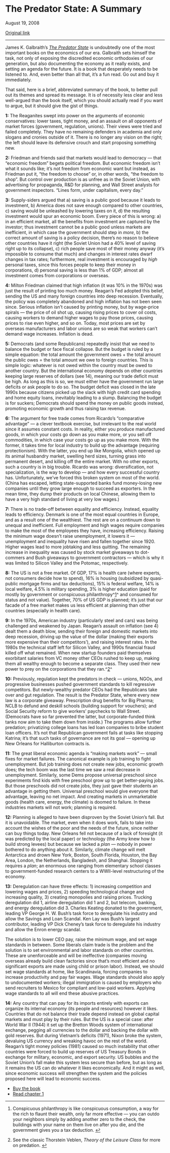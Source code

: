 The Predator State: A Summary
=============================

August 19, 2008

[Original link](http://www.aaronsw.com/weblog/predatorstate)

* * * * *

James K. Galbraith’s *[The Predator
State](http://books.theinfo.org/go/141656683X)* is undoubtedly one of
the most important books on the economics of our era. Galbraith sets
himself the task, not only of exposing the discredited economic
orthodoxies of our generation, but also documenting the economy as it
really exists, and setting an agenda for the future. It is a book that
desperately needs to be listened to. And, even better than all that,
it’s a fun read. Go out and buy it immediately.

That said, here is a brief, abbreviated summary of the book, to better
pull out its themes and spread its message. It is of necessity less
clear and less well-argued than the book itself, which you should
actually read if you want to argue, but it should give the gist of
things.

**1:** The Reaganites swept into power on the arguments of economic
conservatives: lower taxes, tight money, and an assault on all opponents
of market forces (government, regulation, unions). Their views were
tried and failed completely. They have no remaining defenders in
academia and only slogans and cronies outside of it. There is no longer
any vision on the right; the left should leave its defensive crouch and
start proposing something new.

**2:** Friedman and friends said that markets would lead to democracy —
that “economic freedom” begets political freedom. But economic freedom
isn’t what it sounds like; it’s not freedom from economic want but
instead, as Friedman put it, “the freedom to choose” or, in other words,
“the freedom to shop”. But control over production is as unfree as in
the Soviet Union, with advertising for propaganda, R&D for planning, and
Wall Street analysts for government inspectors. “Lines form, under
capitalism, every day.”

**3:** Supply-siders argued that a) saving is a public good because it
leads to investment, b) America does not save enough compared to other
countries, c) saving would be unleashed by lowering taxes on it, d) the
resulting investment would spur an economic boom. Every piece of this is
wrong: a) in an efficient market, all the benefits from investment are
captured by the investor; thus investment cannot be a public good unless
markets are inefficient, in which case the government should step in
*more*, b) the correct amount of saving is a policy decision, there’s no
reason to believe other countries have it right (the Soviet Union had a
40% level of saving right up to its collapse), c) rich people save most
of their money anyway (it’s impossible to consume that much) and changes
in interest rates dwarf changes in tax rates; furthermore, real
investment is encouraged by *high* personal taxes, since this forces
people to keep their money in corporations, d) personal saving is less
than 1% of GDP; almost all investment comes from corporations or
overseas.

**4:** Milton Friedman claimed that high inflation (it was 10% in the
1970s) was just the result of printing too much money. Reagan’s Fed
adopted this belief, sending the US and many foreign countries into deep
recession. Eventually, the policy was completely abandoned and high
inflation has not been seen since. Serious inflation isn’t caused by
printing money, but by wage-price spirals — the price of oil shot up,
causing rising prices to cover oil costs, causing workers to demand
higher wages to pay those prices, causing prices to rise even higher,
and so on. Today, most prices are set by overseas manufacturers and
labor unions are so weak that workers can’t demand wage increases.
Inflation is dead.

**5:** Democrats (and some Republicans) repeatedly insist that we need
to balance the budget or face fiscal collapse. But the budget is ruled
by a simple equation: the total amount the government owes + the total
amount the public owes = the total amount we owe to foreign countries.
This is simple logic: whatever is not owed within the country must be
owed to another country. But the international economy depends on other
countries keeping large reserves of dollars (see 14), meaning our trade
deficit must be high. As long as this is so, we must either have the
government run large deficits or ask people to do so. The budget deficit
was closed in the late 1990s because citizens picked up the slack with
high credit card spending and home equity loans, inevitably leading to a
slump. Balancing the budget is for suckers; Democrats should spend the
money on public goods instead, promoting economic growth and thus
raising tax revenue.

**6:** The argument for free trade comes from Ricardo’s “comparative
advantage” — a clever textbook exercise, but irrelevant to the real
world since it assumes constant costs. In reality, either you produce
manufactured goods, in which your costs go down as you make more, or you
sell off commodities, in which case your costs go up as you make more.
With the former, it takes time for local industry to build up the
advantage (requiring protectionism). With the latter, you end up like
Mongolia, which opened up its animal husbandry market, swelling herd
sizes, turning grass into permanent desert, and killing off the entire
market. With no other exports, such a country is in big trouble. Ricardo
was wrong: diversification, not specialization, is the way to develop —
and how every successful country has. Unfortunately, we’ve forced this
broken system on most of the world. (China has escaped, letting
state-supported banks fund money-losing new companies until they grow
large enough to succeed as exporters. In the mean time, they dump their
products on local Chinese, allowing them to have a very high standard of
living at very low wages.)

**7:** There is no trade-off between equality and efficiency. Instead,
equality leads to efficiency. Denmark is one of the most equal countries
in Europe, and as a result one of the wealthiest. The rest are on a
continuum down to unequal and inefficient. Full employment and high
wages require companies to make the most of the employees they have,
increasing efficiency. Raising the minimum wage doesn’t raise
unemployment, it lowers it — unemployment and inequality have risen and
fallen together since 1920. Higher wages lead to more jobtaking and less
quitting. The remaining increase in inequality was caused by stock
market giveaways to dot-commers and Bush giveaways to government
contractors — which is why it was limited to Silicon Valley and the
Potomac, respectively.

**8:** The US is not a free market. Of GDP, 17% is health care (where
experts, not consumers decide how to spend), 16% is housing (subsidized
by quasi-public mortgage firms and tax deductions), 15% is federal
welfare, 14% is local welfare, 4.5% is military spending, 3% is higher
education (paid for mostly by government or conspicuous
philanthropy^[1](#fn:1)^ and consumed for status and not value).
Together, 70% of US GDP is planned; it’s just that our facade of a free
market makes us less efficient at planning than other countries
(especially in health care).

**9:** In the 1970s, American industry (particularly steel and cars) was
being challenged and weakened by Japan. Reagan’s assault on inflation
(see 4) dealt them a death blow, sending their foreign and domestic
markets into deep recession, driving up the value of the dollar (making
their exports more expensive than their competitors’), and raising
interest rates. In the 1980s the technical staff left for Silicon
Valley, and 1990s financial fraud killed off what remained. When new
startup founders paid themselves exorbitant salaries from VC money other
CEOs rushed to keep up, making them all wealthy enough to become a
separate class. They used their new power to prey on the corporations
that they ran.^[2](#fn:2)^

**10:** Previously, regulation kept the predators in check — unions,
NGOs, and progressive businesses pushed government standards to kill
regressive competitors. But newly-wealthy predator CEOs had the
Republicans take over and gut regulation. The result is the Predator
State, where every new law is a corporate giveaway. Prescription drug
benefits for Big Pharma; NCLB to defund and deskill schools (building
support for vouchers); and Social Security reform to give workers’
paychecks to Wall Street. (Democrats have so far prevented the latter,
but corporate-funded think tanks now aim to take them down from inside.)
The programs allow further predation; privatizing college loans has led
loan companies to bribe student loan officers. It’s not that Republican
government fails at tasks like stopping Katrina; it’s that such tasks of
governance are not its goal — opening up New Orleans for Halliburton
contracts is.

**11:** The great liberal economic agenda is “making markets work” —
small fixes for market failures. The canonical example is job training
to fight unemployment. But job training does not create new jobs,
economic growth does; the tech boom was the last time we saw a real
decrease in unemployment. Similarly, some Dems propose universal
preschool since experiments find kids with free preschool grow up to get
better-paying jobs. But those preschools did not create jobs, they just
gave their students an advantage in getting them. Universal preschool
would give everyone that advantage, leaving no net impact. And creating
markets in unmarketable goods (health care, energy, the climate) is
doomed to failure. In these industries markets will not work; planning
is required.

**12:** Planning is alleged to have been disproven by the Soviet Union’s
fall. But it is unavoidable. The market, even when it does work, fails
to take into account the wishes of the poor and the needs of the future,
since neither can buy things today. New Orleans fell not because of a
lack of foresight (it was predicted by the local paper) or technology
(the Army knew how to build strong levees) but because we lacked a
*plan* — nobody in power bothered to do anything about it. Similarly,
climate change will melt Antarctica and drown New York, Boston, South
Florida, Houston, the Bay Area, London, the Netherlands, Bangladesh, and
Shanghai. Stopping it requires a *plan*; an enormous one ranging from
elementary school classes to government-funded research centers to a
WWII-level restructuring of the economy.

**13:** Deregulation can have three effects: 1) increasing competition
and lowering wages and prices, 2) speeding technological change and
increasing quality, 3) creating monopolies and raising prices. Trucking
deregulation did 1, airline deregulation did 1 and 2, but telecom,
banking, and energy deregulation did 3. Charles Keating donated to the
government, leading VP George H. W. Bush’s task force to deregulate his
industry and allow the Savings and Loan Scandal. Ken Lay was Bush’s
largest contributor, leading VP Dick Cheney’s task force to deregulate
his industry and allow the Enron energy scandal.

The solution is to lower CEO pay, raise the minimum wage, and set wage
standards in between. Some liberals claim trade is the problem and the
solution is to set environmental and labor standards on other countries.
These are unenforceable and will be ineffective (companies moving
overseas already build clean factories since that’s most efficient and
no significant exports are made using child or prison labor). Instead,
we should set wage standards at home, like Scandinavia, forcing
companies to increase productivity and pay fair wages. Wage standards
should also apply to undocumented workers; illegal immigration is caused
by employers who send recruiters to Mexico for compliant and low-paid
workers. Applying wage standards to all will end these abusive
practices.

**14:** Any country that can pay for its imports entirely with exports
can organize its internal economy (its people and resources) however it
likes. Countries that do not balance their trade depend instead on
global capital markets and must play by their rules. But the US is a
special case: after World War II (1944) it set up the Bretton Woods
system of international exchange, pegging all currencies to the dollar
and backing the dollar with gold reserves. But during Vietnam’s deficits
(1971), Nixon broke the system, devaluing US currency and wreaking havoc
on the rest of the world. Reagan’s tight money policies (1981) caused so
much instability that other countries were forced to build up reserves
of US Treasury Bonds in exchange for military, economic, and export
security. US bubbles and the Soviet Union’s fall make this system less
secure than before, but as long as it remains the US can do whatever it
likes economically. And it might as well, since economic success will
strengthen the system and the policies proposed here will lead to
economic success.

-   [Buy the book](http://books.theinfo.org/go/141656683X)
-   [Read chapter
    1](http://www.simonsays.com/content/book.cfm?pid=623524&tab=10&agid=2)

* * * * *

1.  Conspicuous philanthropy is like conspicuous consumption, a way for
    the rich to flaunt their wealth, only far more effective — you can
    outdo your neighbors simply by adding another zero to the check, the
    buildings with your name on them live on after you die, and the
    government gives you a tax deduction. [↩](#fnref:1)

2.  See the classic Thorstein Veblen, *Theory of the Leisure Class* for
    more on predation. [↩](#fnref:2)


